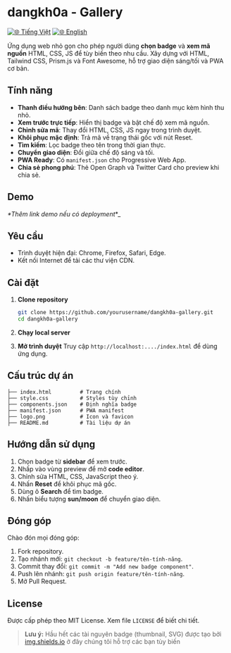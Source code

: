 # dangkh0a - Gallery

[![🌐 Tiếng Việt](https://img.shields.io/badge/Ngôn_ngữ-Tiếng_Việt-red)](./README.md) [![🌐 English](https://img.shields.io/badge/Language-English-blue)](./README_EN.md)

Ứng dụng web nhỏ gọn cho phép người dùng **chọn badge** và **xem mã nguồn** HTML, CSS, JS để tùy biến theo nhu cầu. Xây dựng với HTML, Tailwind CSS, Prism.js và Font Awesome, hỗ trợ giao diện sáng/tối và PWA cơ bản.

## Tính năng

- **Thanh điều hướng bên**: Danh sách badge theo danh mục kèm hình thu nhỏ.
- **Xem trước trực tiếp**: Hiển thị badge và bật chế độ xem mã nguồn.
- **Chỉnh sửa mã**: Thay đổi HTML, CSS, JS ngay trong trình duyệt.
- **Khôi phục mặc định**: Trả mã về trạng thái gốc với nút Reset.
- **Tìm kiếm**: Lọc badge theo tên trong thời gian thực.
- **Chuyển giao diện**: Đổi giữa chế độ sáng và tối.
- **PWA Ready**: Có `manifest.json` cho Progressive Web App.
- **Chia sẻ phong phú**: Thẻ Open Graph và Twitter Card cho preview khi chia sẻ.

## Demo

_\*Thêm link demo nếu có deployment_\*\_

## Yêu cầu

- Trình duyệt hiện đại: Chrome, Firefox, Safari, Edge.
- Kết nối Internet để tải các thư viện CDN.

## Cài đặt

1. **Clone repository**
   ```bash
   git clone https://github.com/yourusername/dangkh0a-gallery.git
   cd dangkh0a-gallery
   ```
2. **Chạy local server**

3. **Mở trình duyệt**
   Truy cập `http://localhost:..../index.html` để dùng ứng dụng.

## Cấu trúc dự án

```
├── index.html         # Trang chính
├── style.css          # Styles tùy chỉnh
├── components.json    # Định nghĩa badge
├── manifest.json      # PWA manifest
├── logo.png           # Icon và favicon
├── README.md          # Tài liệu dự án
```

## Hướng dẫn sử dụng

1. Chọn badge từ **sidebar** để xem trước.
2. Nhấp vào vùng preview để mở **code editor**.
3. Chỉnh sửa HTML, CSS, JavaScript theo ý.
4. Nhấn **Reset** để khôi phục mã gốc.
5. Dùng ô **Search** để tìm badge.
6. Nhấn biểu tượng **sun/moon** để chuyển giao diện.

## Đóng góp

Chào đón mọi đóng góp:

1. Fork repository.
2. Tạo nhánh mới: `git checkout -b feature/tên-tính-năng`.
3. Commit thay đổi: `git commit -m "Add new badge component"`.
4. Push lên nhánh: `git push origin feature/tên-tính-năng`.
5. Mở Pull Request.

## License

Được cấp phép theo MIT License. Xem file `LICENSE` để biết chi tiết.

> **Lưu ý:** Hầu hết các tài nguyên badge (thumbnail, SVG) được tạo bởi [img.shields.io](https://img.shields.io) ở đây chúng tôi hỗ trợ các bạn tùy biến
